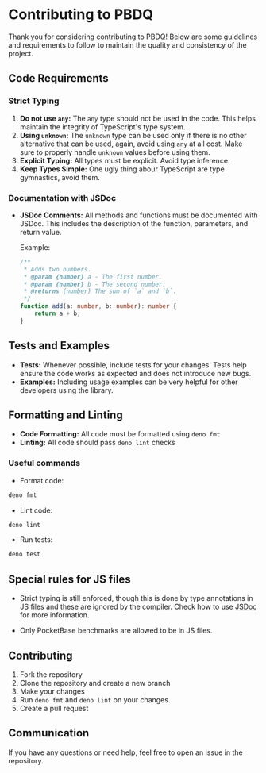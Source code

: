 # Contributing to PBDQ

Thank you for considering contributing to PBDQ! Below are some guidelines and
requirements to follow to maintain the quality and consistency of the project.

## Code Requirements

### Strict Typing

1. **Do not use `any`:** The `any` type should not be used in the code. This
   helps maintain the integrity of TypeScript's type system.
2. **Using `unknown`:** The `unknown` type can be used only if there is no other
   alternative that can be used, again, avoid using `any` at all cost. Make sure
   to properly handle `unknown` values before using them.
3. **Explicit Typing:** All types must be explicit. Avoid type inference.
4. **Keep Types Simple:** One ugly thing abour TypeScript are type gymnastics,
   avoid them.

### Documentation with JSDoc

- **JSDoc Comments:** All methods and functions must be documented with JSDoc.
  This includes the description of the function, parameters, and return value.

  Example:
  ```typescript
  /**
   * Adds two numbers.
   * @param {number} a - The first number.
   * @param {number} b - The second number.
   * @returns {number} The sum of `a` and `b`.
   */
  function add(a: number, b: number): number {
      return a + b;
  }
  ```

## Tests and Examples

- **Tests:** Whenever possible, include tests for your changes. Tests help
  ensure the code works as expected and does not introduce new bugs.
- **Examples:** Including usage examples can be very helpful for other
  developers using the library.

## Formatting and Linting

- **Code Formatting:** All code must be formatted using `deno fmt`
- **Linting:** All code should pass `deno lint` checks

### Useful commands

- Format code:

```bash
deno fmt
```

- Lint code:

```bash
deno lint
```

- Run tests:

```bash
deno test
```

## Special rules for JS files

- Strict typing is still enforced, though this is done by type annotations
  in JS files and these are ignored by the compiler. Check how to use
  [JSDoc](https://jsdoc.app) for more information.

- Only PocketBase benchmarks are allowed to be in JS files.

## Contributing

1. Fork the repository
2. Clone the repository and create a new branch
3. Make your changes
4. Run `deno fmt` and `deno lint` on your changes
5. Create a pull request

## Communication

If you have any questions or need help, feel free to open an issue in the
repository.
